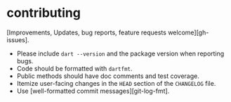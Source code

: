 contributing
============

[Improvements, Updates, bug reports, feature requests welcome][gh-issues].

- Please include `dart --version` and the package version when reporting bugs.
- Code should be formatted with `dartfmt`.
- Public methods should have doc comments and test coverage.
- Itemize user-facing changes in the `HEAD` section of the `CHANGELOG` file.
- Use [well-formatted commit messages][git-log-fmt].